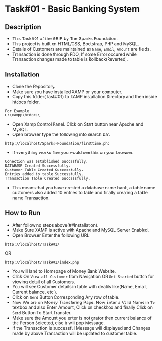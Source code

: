 # Task#01 - Basic Banking System

## Description
- This Task#01 of the GRIP by The Sparks Foundation.
- This project is built on HTML/CSS, Bootstrap, PHP and MySQL.
- Details of Customers are maintained as `Name`, `Email`, `Amount` are fields.
- Transaction is done through PDO, If some Error occured while Transaction changes made to table is Rollback(Reverted).  

## Installation
- Clone the Repository.
- Make sure you have installed XAMP on your computer.
- Copy this folder(Task#01) to XAMP installation Directory and then inside htdocs folder.

```
For Example
C:\xampp\htdocs\
```
- Open Xamp Control Panel. Click on Start button near Apache and MySQL.
- Open browser type the following into search bar.
```
http://localhost/Sparks-Foundation/firsttime.php
```
- If everything works fine you would see this on your browser.
```
Conection was established Succesfully.
DATABASE Created Successfully.
Customer Table Created Successfully.
Entries added to table Successfully.
Transaction Table Created Successfully.
```
- This means that you have created a database name bank, a table name customers also added 10 entries to table and finally creating a table name Transaction.

## How to Run
- After following steps above(##Installation).
- Make Sure XAMP is active with Apache and MySQL Server Enabled.
- Open Browser Enter the following URL:
```
http://localhost/Task#01/
```
OR
```
http://localhost/Task#01/index.php
```
- You will land to Homepage of Money Bank Website.
- Click On `View all Customer` from Navigation OR `Get Started` button for viewing detail of all Customers.
- You will see Customer details in table with deatils like(Name, Email, Current balance, etc.).
- Click on `Send` Button Corresponding Any row of table.
- Now We are on Money Transfering Page. Now Enter a Valid Name in `To` textbox and also Enter Amount, Click on checkbox and finally Click on `Send` Button To Start Transfer.
- Make sure the Amount you enter is not grator then current balance of the Person Selected, else it will pop Message.
- If the Transaction is successful Message will displayed and Changes made by above Transaction will be updated to customer table. 
